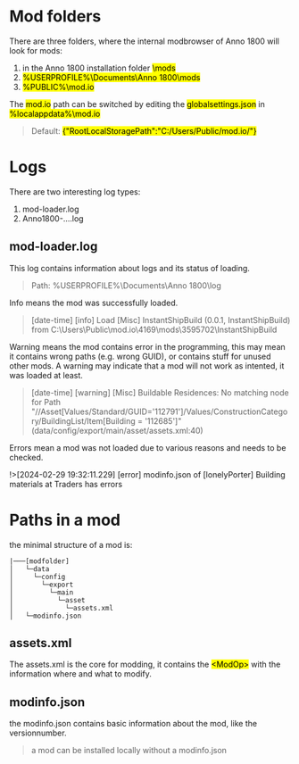 # Mod folders

There are three folders, where the internal modbrowser of Anno 1800 will look for mods:
1. in the Anno 1800 installation folder <mark>\mods</mark>
2. <mark>%USERPROFILE%\Documents\Anno 1800\mods</mark>
3. <mark>%PUBLIC%\mod.io</mark>

The <mark>mod.io</mark> path can be switched by editing the <mark>globalsettings.json</mark> in <mark>%localappdata%\mod.io</mark>

> Default: <mark>{"RootLocalStoragePath":"C:/Users/Public/mod.io/"}</mark>

# Logs

There are two interesting log types:

1. mod-loader.log
2. Anno1800-....log

## mod-loader.log

This log contains information about logs and its status of loading.

>Path: %USERPROFILE%\Documents\Anno 1800\log

Info means the mod was successfully loaded.

> [date-time] [info] Load [Misc] InstantShipBuild (0.0.1, InstantShipBuild) from C:\Users\Public\mod.io\4169\mods\3595702\InstantShipBuild

Warning means the mod contains error in the programming, this may mean it contains wrong paths (e.g. wrong GUID), or contains stuff for unused other mods. A warning may indicate that a mod will not work as intented, it was loaded at least.

> [date-time] [warning] [Misc] Buildable Residences: No matching node for Path "//Asset[Values/Standard/GUID='112791']/Values/ConstructionCategory/BuildingList/Item[Building = '112685']" (data/config/export/main/asset/assets.xml:40)

Errors mean a mod was not loaded due to various reasons and needs to be checked.

!>[2024-02-29 19:32:11.229] [error] modinfo.json of [lonelyPorter] Building materials at Traders has errors

# Paths in a mod

the minimal structure of a mod is:
```
|───[modfolder]
│   └─data
│     └─config
│       └─export
│         └─main
│           └─asset
│             └─assets.xml
│   └─modinfo.json
```

## assets.xml

The assets.xml is the core for modding, it contains the <mark>\<ModOp></mark> with the information where and what to modify.

## modinfo.json

the modinfo.json contains basic information about the mod, like the versionnumber.
>a mod can be installed locally without a modinfo.json